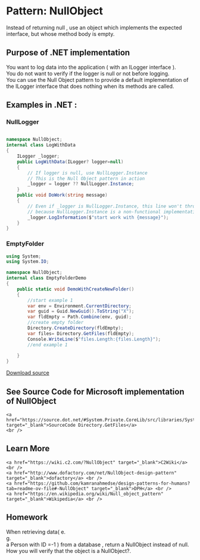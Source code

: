 
# Pattern:  NullObject
<!-- id : 2 -->
Instead of returning null , use an object which implements the expected interface, but whose method body is empty.    <br />

## Purpose of .NET implementation

You want to log data into the application ( with an ILogger interface ).    <br />
You do not want to verify if the logger is null or not before logging.    <br />
You can use the Null Object pattern to provide a default implementation of the ILogger interface that does nothing when its methods are called.    <br />

## Examples in .NET : 


###  NullLogger
```csharp showLineNumbers title="NullLogger example for Pattern NullObject"

namespace NullObject;
internal class LogWithData
{
    ILogger _logger;
    public LogWithData(ILogger? logger=null)
    {
        // If logger is null, use NullLogger.Instance
        // This is the Null Object pattern in action
        _logger = logger ?? NullLogger.Instance;   
    }
    public void DoWork(string message)
    {
        // Even if _logger is NullLogger.Instance, this line won't throw a null reference exception
        // because NullLogger.Instance is a non-functional implementation of ILogger
        _logger.LogInformation($"start work with {message}");
    }
}

```


###  EmptyFolder
```csharp showLineNumbers title="EmptyFolder example for Pattern NullObject"
using System;
using System.IO;

namespace NullObject;
internal class EmptyFolderDemo
{
    public static void DemoWithCreateNewFolder()
    {
        //start example 1
        var env = Environment.CurrentDirectory;
        var guid = Guid.NewGuid().ToString("X");
        var fldEmpty = Path.Combine(env, guid);
        //create empty folder
        Directory.CreateDirectory(fldEmpty);
        var files= Directory.GetFiles(fldEmpty);
        Console.WriteLine($"files.Length:{files.Length}");
        //end example 1
        
    }
}

```


[Download source](/zipSourceCodes/nullobject.zip)



## See Source Code for Microsoft implementation of NullObject

    <a href="https://source.dot.net/#System.Private.CoreLib/src/libraries/System.Private.CoreLib/src/System/IO/Directory.cs" target="_blank">SourceCode Directory.GetFiles</a>
    <br />


## Learn More

    <a href="https://wiki.c2.com/?NullObject" target="_blank">C2Wiki</a> <br />
    <a href="http://www.dofactory.com/net/NullObject-design-pattern" target="_blank">dofactory</a> <br />
    <a href="https://github.com/kamranahmedse/design-patterns-for-humans?tab=readme-ov-file#-NullObject" target="_blank">DPH</a> <br />
    <a href="https://en.wikipedia.org/wiki/Null_object_pattern" target="_blank">Wikipedia</a> <br />


## Homework


When retrieving data( e.    <br />
g.    <br />
a Person with ID =-1 ) from a database , return a NullObject instead of null.    <br />
How you will verify that the object is a NullObject?.    <br />


